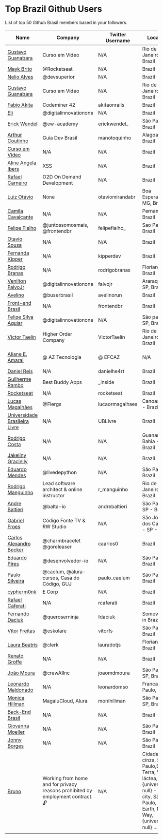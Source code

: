 # Top Brazil Github Users

List of top 50 Github Brasil members based in your followers.

<!-- START TOP USERS -->
| Name | Company | Twitter Username | Location | Repositories |
|------|---------|------------------|----------|--------------|
| [Gustavo Guanabara](https://github.com/gustavoguanabara) | Curso em Vídeo | N/A | Rio de Janeiro, Brazil | 8 |
| [Mayk Brito](https://github.com/maykbrito) | @Rocketseat  | N/A | Brazil | 144 |
| [Nelio Alves](https://github.com/acenelio) | @devsuperior  | N/A | Brazil | 288 |
| [Gustavo Guanabara](https://github.com/professorguanabara) | Curso em Vídeo | N/A | Rio de Janeiro, Brazil | 6 |
| [Fabio Akita](https://github.com/akitaonrails) | Codeminer 42 | akitaonrails | Brazil | 127 |
| [Eli](https://github.com/elidianaandrade) | @digitalinnovationone | N/A | Brazil | 7 |
| [Erick Wendel](https://github.com/ErickWendel) | @ew-academy  | erickwendel_ | São Paulo - Brazil | 324 |
| [Arthur Coutinho](https://github.com/arthurspk) | Guia Dev Brasil | manotoquinho | Alagoas, Brazil | 161 |
| [Curso em Vídeo](https://github.com/cursoemvideo) | N/A | N/A | Brazil | 5 |
| [Aline Angela Ibers](https://github.com/alineai18) | XSS | N/A | Brazil | 4 |
| [Rafael Carneiro](https://github.com/Rafaelmdcarneiro) | O2D On Demand Development | N/A | Brazil | 285 |
| [Luiz Otávio](https://github.com/luizomf) | None | otaviomirandabr | Boa Esperança, MG, Brazil | 113 |
| [Camila Cavalcante](https://github.com/cami-la) | N/A | N/A | Pernambuco, Brazil | 163 |
| [Felipe Fialho](https://github.com/felipefialho) | @juntossomosmais, @frontendbr  | felipefialho_ | Sao Paulo - Brazil | 37 |
| [Otavio Sousa](https://github.com/otaviossousa) | N/A | N/A | Brazil | 44 |
| [Fernanda Kipper](https://github.com/Fernanda-Kipper) | N/A | kipperdev | Brazil | 82 |
| [Rodrigo Branas](https://github.com/rodrigobranas) | N/A | rodrigobranas | Florianópolis, Brazil | 305 |
| [Venilton FalvoJr](https://github.com/falvojr) | @digitalinnovationone | falvojr | Araraquara-SP, Brazil | 66 |
| [Avelino](https://github.com/avelino) | @buserbrasil | avelinorun | Brazil | 225 |
| [Front-end Brasil](https://github.com/frontendbr) | N/A | frontendbr | Brazil | 4 |
| [Felipe Silva Aguiar](https://github.com/felipeAguiarCode) | @digitalinnovationone | N/A | São paulo - SP, Brazil | 59 |
| [Victor Taelin](https://github.com/VictorTaelin) | Higher Order Company | VictorTaelin | Rio de Janeiro, Brazil | 240 |
| [Aliane E. Amaral](https://github.com/AlianeAmaral) | @ AZ Tecnologia | @ EFCAZ | N/A | Campo Grande, MS - Brazil | 30 |
| [Daniel Reis](https://github.com/danielhe4rt) | N/A | danielhe4rt | Brazil | 211 |
| [Guilherme Rambo](https://github.com/insidegui) | Best Buddy Apps | _inside | Brazil | 211 |
| [Rocketseat](https://github.com/Rocketseat) | N/A | rocketseat | Brazil | 32 |
| [Lucas Magalhães](https://github.com/lucasrmagalhaes) | @Fiergs | lucaormagalhaes | Canoas, RS - Brazil | 184 |
| [Universidade Brasileira Livre](https://github.com/Universidade-Livre) | N/A | UBLivre | Brazil | 17 |
| [Rodrigo Costa](https://github.com/Rodrigo-Cn) | N/A | N/A | Guanambi - Bahia - Brazil | 36 |
| [Jakeliny Gracielly](https://github.com/jakeliny) | N/A | N/A | Brazil | 14 |
| [Eduardo Mendes](https://github.com/dunossauro) | @livedepython | N/A | São Paulo, Brazil | 185 |
| [Rodrigo Manguinho](https://github.com/rmanguinho) | Lead software architect & online instructor | r_manguinho | Rio de Janeiro, Brazil | 11 |
| [Andre Baltieri](https://github.com/andrebaltieri) | @balta-io | andrebaltieri | São Paulo, SP - Brazil | 420 |
| [Gabriel Froes](https://github.com/gabrielfroes) | Código Fonte TV & RW Studio | N/A | São José dos Campos - SP - Brazil | 36 |
| [Carlos Alexandro Becker](https://github.com/caarlos0) | @charmbracelet @goreleaser | caarlos0 | Brazil | 109 |
| [Eduardo Pires](https://github.com/EduardoPires) | @desenvolvedor-io  | N/A | São Paulo - Brazil | 79 |
| [Paulo Silveira](https://github.com/peas) | @caelum, @alura-cursos, Casa do Código, GUJ  | paulo_caelum | São Paulo, Brazil | 16 |
| [cypherm0nk](https://github.com/cypherm0nk) | E Corp | N/A | Brazil | 10 |
| [Rafael Caferati](https://github.com/rcaferati) | N/A | rcaferati | Brazil | 6 |
| [Fernando Daciuk](https://github.com/fdaciuk) | @queroserninja | fdaciuk | Somewhere in Brazil | 201 |
| [Vitor Freitas](https://github.com/vitorfs) | @eskolare | vitorfs | São Paulo, Brazil | 46 |
| [Laura Beatris](https://github.com/LauraBeatris) | @clerk | lauradotjs | Florianópolis, Brazil | 119 |
| [Renato Groffe](https://github.com/renatogroffe) | N/A | N/A | Brazil | 1670 |
| [João Moura](https://github.com/joaomdmoura) | @crewAIInc | joaomdmoura | São Paulo, SP, Brazil | 72 |
| [Leonardo Maldonado](https://github.com/leonardomso) | N/A | leonardomso | Franca, São Paulo, Brazil | 60 |
| [Monica Hillman](https://github.com/MonicaHillman) | MagaluCloud, Alura  | monihillman | São Paulo - SP, Brazil | 75 |
| [Back-End Brasil](https://github.com/backend-br) | N/A | N/A | Brazil | 9 |
| [Giovanna Moeller](https://github.com/giovannamoeller) | N/A | N/A | São Paulo, Brazil | 53 |
| [Jonny Borges](https://github.com/jonataslaw) | N/A | N/A | São Paulo, Brazil | 273 |
| [Bruno](https://github.com/bhza) | Working from home and  for privacy reasons prohibited by employment contract. 🔓 | N/A | Cidade cinza, <Grande> São Paulo,Brasil, Terra, Via láctea, {universo: null}  - Gray city, <Great> São Paulo, Brazil, Earth, Milky Way, {universe: null} .... ✴️ 🚀 | 97 |
<!-- END TOP USERS -->
